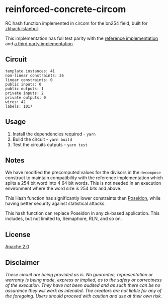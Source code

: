 # reinforced-concrete-circom

RC hash function implemented in circom for the bn254 field, built for [zkhack istanbul](https://zkistanbul.com).

This implementation has full test parity with the [reference implementation](https://extgit.iaik.tugraz.at/krypto/zkfriendlyhashzoo/-/blob/master/plain_impls/src/reinforced_concrete/reinforced_concrete_instances.rs) and [a third party implementation](https://github.com/rymnc/reinforced-concrete-huff).

## Circuit

```
template instances: 41
non-linear constraints: 36
linear constraints: 0
public inputs: 0
public outputs: 1
private inputs: 2
private outputs: 0
wires: 42
labels: 1017
```

## Usage

1. Install the dependencies required - `yarn`
2. Build the circuit - `yarn build`
3. Test the circuits outputs - `yarn test`

## Notes

We have modified the precomputed values for the divisors in the `decompose` construct to maintain compatibility with the reference implementation which splits a 254 bit word into 4 64 bit words. 
This is not needed in an execution environment where the word size is 254 bits and above.

This Hash function has significantly lower constraints than [Poseidon](https://github.com/iden3/circomlib/blob/master/circuits/poseidon.circom), 
while having better security against statistical attacks.

This hash function can replace Poseidon in any zk-based application. 
This includes, but not limited to, Semaphore, RLN, and so on.

## License

[Apache 2.0](https://github.com/rymnc/reinforced-concrete-circom/blob/master/LICENSE)

## Disclaimer

_These circuit are being provided as is. No guarantee, representation or warranty is being made, express or implied, as to the safety or correctness of the execution. They have not been audited and as such there can be no assurance they will work as intended. The creators are not liable for any of the foregoing. Users should proceed with caution and use at their own risk._

